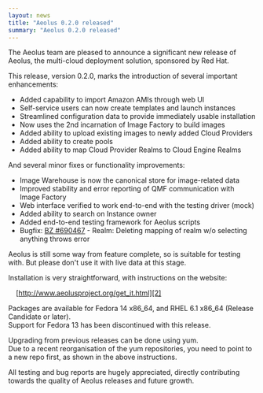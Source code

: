 ```yaml
---
layout: news
title: "Aeolus 0.2.0 released"
summary: "Aeolus 0.2.0 released"
---
```

The Aeolus team are pleased to announce a significant new release of Aeolus,
the multi-cloud deployment solution, sponsored by Red Hat.

This release, version 0.2.0, marks the introduction of several important
enhancements:

* Added capability to import Amazon AMIs through web UI
* Self-service users can now create templates and launch instances
* Streamlined configuration data to provide immediately usable installation
* Now uses the 2nd incarnation of Image Factory to build images
* Added ability to upload existing images to newly added Cloud Providers
* Added ability to create pools
* Added ability to map Cloud Provider Realms to Cloud Engine Realms

And several minor fixes or functionality improvements:

* Image Warehouse is now the canonical store for image-related data
* Improved stability and error reporting of QMF communication with Image
  Factory
* Web interface verified to work end-to-end with the testing driver (mock)
* Added ability to search on Instance owner
* Added end-to-end testing framework for Aeolus scripts
* Bugfix: [BZ #690467][1] - Realm: Deleting mapping of realm w/o selecting
  anything throws error

Aeolus is still some way from feature complete, so is suitable for testing
with. But please don't use it with live data at this stage.

Installation is very straightforward, with instructions on the website:

&nbsp;&nbsp;&nbsp;&nbsp;[http://www.aeolusproject.org/get_it.html][2]

Packages are available for Fedora 14 x86_64, and RHEL 6.1 x86_64 (Release
Candidate or later).  
Support for Fedora 13 has been discontinued with this release.

Upgrading from previous releases can be done using yum.  
Due to a recent reorganisation of the yum repositories, you need to point to a
new repo first, as shown in the above instructions.

All testing and bug reports are hugely appreciated, directly contributing
towards the quality of Aeolus releases and future growth.

[1]: https://bugzilla.redhat.com/show_bug.cgi?id=690467 "Bug 690467"
[2]: http://www.aeolusproject.org/get_it.html "Get Aeolus"
